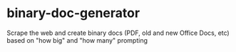# binary-doc-generator
Scrape the web and create binary docs (PDF, old and new Office Docs, etc) based on "how big" and "how many" prompting
